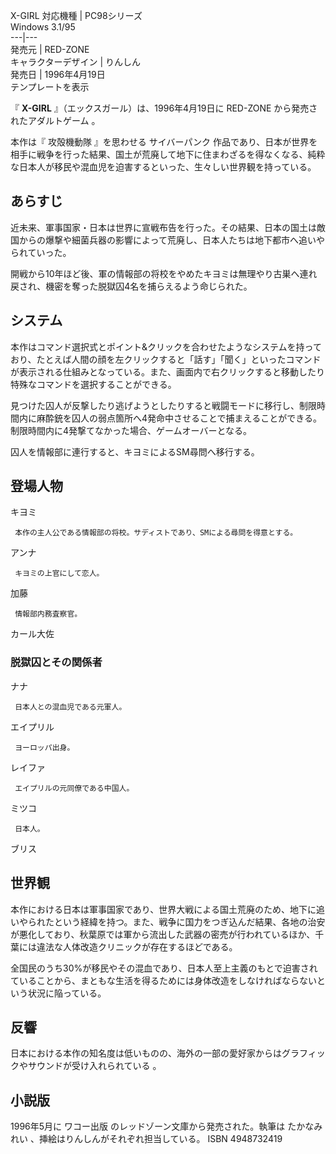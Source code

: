 X-GIRL  対応機種  |  PC98シリーズ   
Windows 3.1/95  
---|---  
発売元  |  RED-ZONE   
キャラクターデザイン  |  りんしん   
発売日  |  1996年4月19日   
テンプレートを表示  
  
『 **X-GIRL** 』（エックスガール）は、1996年4月19日に  RED-ZONE  から発売されたアダルトゲーム    。

本作は『  攻殻機動隊  』を思わせる  サイバーパンク
作品であり、日本が世界を相手に戦争を行った結果、国土が荒廃して地下に住まわざるを得なくなる、純粋な日本人が移民や混血児を迫害するといった、生々しい世界観を持っている。

##  あらすじ  

近未来、軍事国家・日本は世界に宣戦布告を行った。その結果、日本の国土は敵国からの爆撃や細菌兵器の影響によって荒廃し、日本人たちは地下都市へ追いやられていった。

開戦から10年ほど後、軍の情報部の将校をやめたキヨミは無理やり古巣へ連れ戻され、機密を奪った脱獄囚4名を捕らえるよう命じられた。

##  システム  

本作はコマンド選択式とポイント&クリックを合わせたようなシステムを持っており、たとえば人間の顔を左クリックすると「話す」「聞く」といったコマンドが表示される仕組みとなっている。また、画面内で右クリックすると移動したり特殊なコマンドを選択することができる。

見つけた囚人が反撃したり逃げようとしたりすると戦闘モードに移行し、制限時間内に麻酔銃を囚人の弱点箇所へ4発命中させることで捕まえることができる。制限時間内に4発撃てなかった場合、ゲームオーバーとなる。

囚人を情報部に連行すると、キヨミによるSM尋問へ移行する。

##  登場人物  

キヨミ

     本作の主人公である情報部の将校。サディストであり、SMによる尋問を得意とする。 
アンナ

     キヨミの上官にして恋人。 
加藤

     情報部内務査察官。 
カール大佐

###  脱獄囚とその関係者  

ナナ

     日本人との混血児である元軍人。 
エイプリル

     ヨーロッパ出身。 
レイファ

     エイプリルの元同僚である中国人。 
ミツコ

     日本人。 
ブリス

##  世界観  

本作における日本は軍事国家であり、世界大戦による国土荒廃のため、地下に追いやられたという経緯を持つ。また、戦争に国力をつぎ込んだ結果、各地の治安が悪化しており、秋葉原では軍から流出した武器の密売が行われているほか、千葉には違法な人体改造クリニックが存在するほどである。

全国民のうち30%が移民やその混血であり、日本人至上主義のもとで迫害されていることから、まともな生活を得るためには身体改造をしなければならないという状況に陥っている。

##  反響  

日本における本作の知名度は低いものの、海外の一部の愛好家からはグラフィックやサウンドが受け入れられている    。

##  小説版  

1996年5月に  ワコー出版  のレッドゾーン文庫から発売された。執筆は  たかなみれい  、挿絵はりんしんがそれぞれ担当している。  ISBN
4948732419

